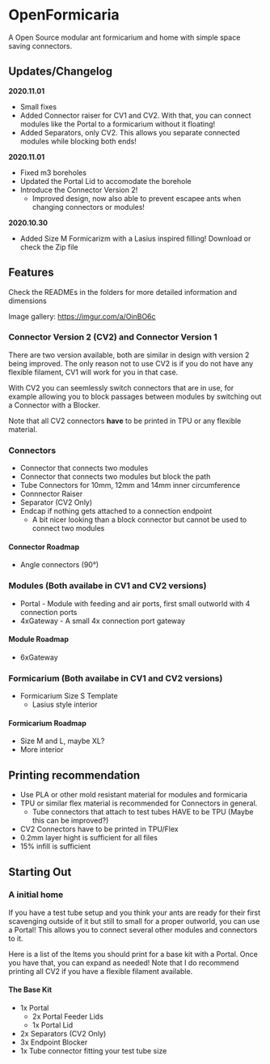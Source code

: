 # OpenFormicaria

A Open Source modular ant formicarium and home with simple space saving connectors.

## Updates/Changelog
**2020.11.01**
* Small fixes
* Added Connector raiser for CV1 and CV2. With that, you can connect modules like the Portal to a formicarium without it floating! 
* Added Separators, only CV2. This allows you separate connected modules while blocking both ends!

**2020.11.01**
* Fixed m3 boreholes
* Updated the Portal Lid to accomodate the borehole
* Introduce the Connector Version 2!
  * Improved design, now also able to prevent escapee ants when changing connectors or modules!


**2020.10.30**
* Added Size M Formicarizm with a Lasius inspired filling! Download or check the Zip file

## Features
Check the READMEs in the folders for more detailed information and dimensions

Image gallery: https://imgur.com/a/OinBO6c

### Connector Version 2 (CV2) and Connector Version 1
There are two version available, both are similar in design with version 2 being improved. The only reason not to use CV2 is if you do not have any flexible filament, CV1 will work for you in that case.

With CV2 you can seemlessly switch connectors that are in use, for example allowing you to block passages between modules by switching out a Connector with a Blocker.

Note that all CV2 connectors **have** to be printed in TPU or any flexible material.

### Connectors
* Connector that connects two modules
* Connector that connects two modules but block the path
* Tube Connectors for 10mm, 12mm and 14mm inner circumference
* Connnector Raiser
* Separator (CV2 Only)
* Endcap if nothing gets attached to a connection endpoint
  * A bit nicer looking than a block connector but cannot be used to connect two modules

#### Connector Roadmap
* Angle connectors (90°)

### Modules (Both availabe in CV1 and CV2 versions)
* Portal - Module with feeding and air ports, first small outworld with 4 connection ports
* 4xGateway - A small 4x connection port gateway

#### Module Roadmap
* 6xGateway

### Formicarium (Both availabe in CV1 and CV2 versions)
* Formicarium Size S Template
  * Lasius style interior

#### Formicarium Roadmap
* Size M and L, maybe XL?
* More interior

## Printing recommendation
* Use PLA or other mold resistant material for modules and formicaria
* TPU or similar flex material is recommended for Connectors in general.
  * Tube connectors that attach to test tubes HAVE to be TPU (Maybe this can be improved?)
* CV2 Connectors have to be printed in TPU/Flex
* 0.2mm layer hight is sufficient for all files
* 15% infill is sufficient

## Starting Out

### A initial home

If you have a test tube setup and you think your ants are ready for their first scavenging outside of it but still to small for a proper outworld, you can use a Portal! This allows you to connect several other modules and connectors to it.

Here is a list of the Items you should print for a base kit with a Portal. Once you have that, you can expand as needed!
Note that I do recommend printing all CV2 if you have a flexible filament available.

#### The Base Kit
* 1x Portal
  * 2x Portal Feeder Lids
  * 1x Portal Lid
* 2x Separators (CV2 Only)
* 3x Endpoint Blocker
* 1x Tube connector fitting your test tube size